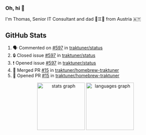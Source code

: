 ### Oh, hi 👋

I'm Thomas, Senior IT Consultant and dad 👶♊️👶 from Austria 🇦🇹

<!--
**traktuner/traktuner** is a ✨ _special_ ✨ repository because its `README.md` (this file) appears on your GitHub profile.

Here are some ideas to get you started:

- 🔭 I’m currently working on ...
- 🌱 I’m currently learning ...
- 👯 I’m looking to collaborate on ...
- 🤔 I’m looking for help with ...
- 💬 Ask me about ...
- 📫 How to reach me: ...
- 😄 Pronouns: ...
- ⚡ Fun fact: ...
-->

</div>

## GitHub Stats
<!--START_SECTION:activity-->
1. 🗣 Commented on [#597](https://github.com/traktuner/status/issues/597#issuecomment-2903172946) in [traktuner/status](https://github.com/traktuner/status)
2. 🔒 Closed issue [#597](https://github.com/traktuner/status/issues/597) in [traktuner/status](https://github.com/traktuner/status)
3. ❗ Opened issue [#597](https://github.com/traktuner/status/issues/597) in [traktuner/status](https://github.com/traktuner/status)
4. 🎉 Merged PR [#15](https://github.com/traktuner/homebrew-traktuner/pull/15) in [traktuner/homebrew-traktuner](https://github.com/traktuner/homebrew-traktuner)
5. 💪 Opened PR [#15](https://github.com/traktuner/homebrew-traktuner/pull/15) in [traktuner/homebrew-traktuner](https://github.com/traktuner/homebrew-traktuner)
<!--END_SECTION:activity-->

<div align="center">
  <img src="https://github-readme-stats.vercel.app/api?username=traktuner&hide_title=false&hide_rank=false&show_icons=true&include_all_commits=true&count_private=true&disable_animations=false&theme=dracula&locale=en&hide_border=false&order=1" height="150" alt="stats graph"  />
  <img src="https://github-readme-stats.vercel.app/api/top-langs?username=traktuner&locale=en&hide_title=false&layout=compact&card_width=320&langs_count=5&theme=dracula&hide_border=false&order=2" height="150" alt="languages graph"  />
</div>
